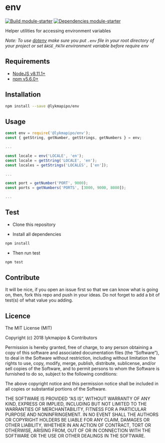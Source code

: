 # env

[![Build module-starter](https://travis-ci.org/lykmapipo/env.svg?branch=master)](https://travis-ci.org/lykmapipo/env)
[![Dependencies module-starter](https://david-dm.org/lykmapipo/env.svg?style=flat-square)](https://david-dm.org/lykmapipo/env)

Helper utilities for accessing environment variables

*Note: To use [dotenv](https://github.com/motdotla/dotenv) make sure you put `.env` file in your root directory of your project or set `BASE_PATH` environment variable before require env*

## Requirements

- [NodeJS v8.11.1+](https://nodejs.org)
- [npm v5.6.0+](https://www.npmjs.com/)

## Installation

```sh
npm install --save @lykmapipo/env
```

## Usage

```js
const env = require('@lykmapipo/env');
const { getString, getNumber, getStrings, getNumbers } = env;

...

const locale = env('LOCALE', 'en');
const locale = getString('LOCALE', 'en');
const locales = getStrings('LOCALES', ['en']);

...

const port = getNumber('PORT', 9000);
const ports = getNumbers('PORTS', [3000, 9000, 8080]);

...

```

## Test

- Clone this repository

- Install all dependencies

```sh
npm install
```

- Then run test

```sh
npm test
```

## Contribute

It will be nice, if you open an issue first so that we can know what is going on, then, fork this repo and push in your ideas. Do not forget to add a bit of test(s) of what value you adding.

## Licence

The MIT License (MIT)

Copyright (c) 2018 lykmapipo & Contributors

Permission is hereby granted, free of charge, to any person obtaining a copy of this software and associated documentation files (the “Software”), to deal in the Software without restriction, including without limitation the rights to use, copy, modify, merge, publish, distribute, sublicense, and/or sell copies of the Software, and to permit persons to whom the Software is furnished to do so, subject to the following conditions:

The above copyright notice and this permission notice shall be included in all copies or substantial portions of the Software.

THE SOFTWARE IS PROVIDED “AS IS”, WITHOUT WARRANTY OF ANY KIND, EXPRESS OR IMPLIED, INCLUDING BUT NOT LIMITED TO THE WARRANTIES OF MERCHANTABILITY, FITNESS FOR A PARTICULAR PURPOSE AND NONINFRINGEMENT. IN NO EVENT SHALL THE AUTHORS OR COPYRIGHT HOLDERS BE LIABLE FOR ANY CLAIM, DAMAGES OR OTHER LIABILITY, WHETHER IN AN ACTION OF CONTRACT, TORT OR OTHERWISE, ARISING FROM, OUT OF OR IN CONNECTION WITH THE SOFTWARE OR THE USE OR OTHER DEALINGS IN THE SOFTWARE.
